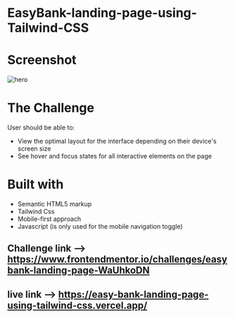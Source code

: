 # EasyBank-landing-page-using-Tailwind-CSS

# Screenshot
![hero](https://github.com/SahaSatarupa/EasyBank-landing-page-using-Tailwind-CSS/assets/156215427/7f723a06-4844-47cd-87fe-55be105e1285)

# The Challenge
User should be able to:
* View the optimal layout for the interface depending on their device's screen size
* See hover and focus states for all interactive elements on the page

# Built with
* Semantic HTML5 markup
* Tailwind Css
* Mobile-first approach
* Javascript (is only used for the mobile navigation toggle)
## Challenge link -->  https://www.frontendmentor.io/challenges/easybank-landing-page-WaUhkoDN
## live link -->  https://easy-bank-landing-page-using-tailwind-css.vercel.app/
